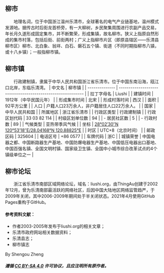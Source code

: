## 柳市
　　地理名词，位于中国浙江温州乐清市，全球著名的电气产业链基地，温州模式发源地。据传古时后街龙首桥旁，有一大柳树，乡民聚集周围进行农副产品交易，年长月久遂形成固定集市，并不断繁荣，形成集镇，故名柳市。狭义上指原自然形成的集市村落，包括后街、前街两村；广义上指柳市片区（即原县辖区——乐清县柳市区）柳市、北白象、翁垟、白石、磐石五个镇、街道（不同时期指柳市八镇，或十八乡镇）；一般指柳市镇。

## 柳市镇
　　行政建制镇，隶属于中华人民共和国浙江省乐清市。位于中国东南沿海，瓯江口北岸，东临乐清湾。
| 中文名         | 柳市镇                                                       |
| -------------- | ------------------------------------------------------------ |
| 拉丁字母名         | Liushi                                                       |
| 建镇时间       | 1912年（中华民国元年）                                       |
| 形成集市时间   | 北宋                                                         |
| 形成村落时间   | 西汉                                                         |
| 面积           | 92平方公里                                                   |
| 人口           | 户籍人口23万余人，非户籍居住人口22万余人。                   |
| 国家           | 中华人民共和国                                               |
| 所属地区       | 浙江省乐清市                                                 |
| 行政区类型     | 行政建制镇                                                   |
| 行政区划代码   | 33 03 82 114                                                 |
| 村级区划单位数 | 94                                                           |
| - 居民社区数    | 5                                                            |
| - 行政村数      | 89                                                           |
| 气候类型       | 亚热带季风气候                                               |
| 坐标           | [28°02′30″N 120°53′18″E/28.04168°N 120.88825°E](https://tools.wmflabs.org/geohack/geohack.php?language=zh&pagename=柳市镇&params=28.04168_N_120.88825_E_region:CN_type:city) |
| 时区           | UTC+8（北京时间）                                            |
| 邮政区码       | 325604                                                       |
| 电话区号       | +86 0577                                                     |
| 车牌代码       | 浙C                                                          |
| 城镇荣誉       | 中国电器之都、中国断路器生产基地、中国防爆电器生产基地、中国低压电器出口基地、中国百强名镇、全国文明村镇、国家级卫生镇、全国中小城市综合改革试点的4个镇级单位之一 |
## 柳市论坛
　　浙江省乐清市南部区域网络论坛，域名：liushi.org，由ThingAu创建于2002年12月，曾为乐清南部最活跃的网络社区，后因中国大陆地区网络监管趋严，于2009年关闭，其中2006-2009年期间处于半关闭状态。2021年4月使用GitHub Pages重构于GitHub。

#### 参考资料文献：
- 作者2003-2005年发布于liushi.org的相关文章；
- 乐清市政府网站相关数据资料；
- 乐清县志；
- 柳市镇志

By Shengou Zheng

##### 遵循 [CC BY-SA 4.0](https://creativecommons.org/licenses/by-sa/4.0/) 许可协议，且应注明所有原作者。
